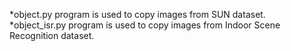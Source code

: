 *object.py program is used to copy images from SUN dataset.
*object_isr.py program is used to copy images from Indoor Scene Recognition dataset.
